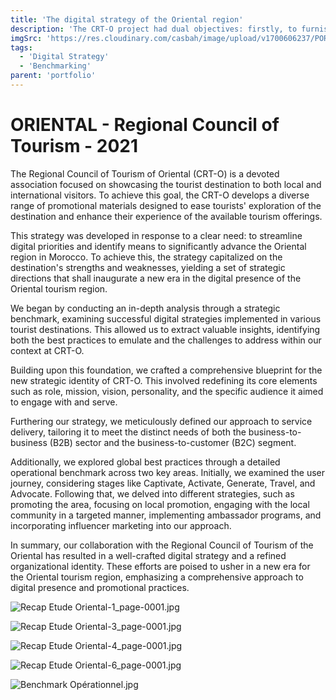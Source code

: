 ```yaml
---
title: 'The digital strategy of the Oriental region'
description: 'The CRT-O project had dual objectives: firstly, to furnish the Oriental region with a roadmap for tourism promotion. Secondly, it aimed to design a suite of monitoring and evaluation tools.'
imgSrc: 'https://res.cloudinary.com/casbah/image/upload/v1700606237/PORTFOLIO/oriental/mux3wlumjpicf2ajafvw.png'
tags:
  - 'Digital Strategy'
  - 'Benchmarking'
parent: 'portfolio'
---
```

# ORIENTAL - Regional Council of Tourism - 2021

The Regional Council of Tourism of Oriental (CRT-O) is a devoted association focused on showcasing the tourist destination to both local and international visitors. To achieve this goal, the CRT-O develops a diverse range of promotional materials designed to ease tourists' exploration of the destination and enhance their experience of the available tourism offerings.

This strategy was developed in response to a clear need: to streamline digital priorities and identify means to significantly advance the Oriental region in Morocco. To achieve this, the strategy capitalized on the destination's strengths and weaknesses, yielding a set of strategic directions that shall inaugurate a new era in the digital presence of the Oriental tourism region.

We began by conducting an in-depth analysis through a strategic benchmark, examining successful digital strategies implemented in various tourist destinations. This allowed us to extract valuable insights, identifying both the best practices to emulate and the challenges to address within our context at CRT-O.

Building upon this foundation, we crafted a comprehensive blueprint for the new strategic identity of CRT-O. This involved redefining its core elements such as role, mission, vision, personality, and the specific audience it aimed to engage with and serve.

Furthering our strategy, we meticulously defined our approach to service delivery, tailoring it to meet the distinct needs of both the business-to-business (B2B) sector and the business-to-customer (B2C) segment.

Additionally, we explored global best practices through a detailed operational benchmark across two key areas. Initially, we examined the user journey, considering stages like Captivate, Activate, Generate, Travel, and Advocate. Following that, we delved into different strategies, such as promoting the area, focusing on local promotion, engaging with the local community in a targeted manner, implementing ambassador programs, and incorporating influencer marketing into our approach.

In summary, our collaboration with the Regional Council of Tourism of the Oriental has resulted in a well-crafted digital strategy and a refined organizational identity. These efforts are poised to usher in a new era for the Oriental tourism region, emphasizing a comprehensive approach to digital presence and promotional practices.

![Recap Etude Oriental-1_page-0001.jpg](https://prod-files-secure.s3.us-west-2.amazonaws.com/5273c88f-f8a0-4066-95f2-b65fef13c11b/c73647f3-888f-4c83-816e-22e7e1afca85/Recap_Etude_Oriental-1_page-0001.jpg)

![Recap Etude Oriental-3_page-0001.jpg](https://prod-files-secure.s3.us-west-2.amazonaws.com/5273c88f-f8a0-4066-95f2-b65fef13c11b/b0b6396f-2cb3-4751-adef-d6bf622aca3a/Recap_Etude_Oriental-3_page-0001.jpg)

![Recap Etude Oriental-4_page-0001.jpg](https://prod-files-secure.s3.us-west-2.amazonaws.com/5273c88f-f8a0-4066-95f2-b65fef13c11b/920854ba-fcb6-45e9-bbd7-4d8e756ea44b/Recap_Etude_Oriental-4_page-0001.jpg)

![Recap Etude Oriental-6_page-0001.jpg](https://prod-files-secure.s3.us-west-2.amazonaws.com/5273c88f-f8a0-4066-95f2-b65fef13c11b/7d97a59c-0e85-4b3a-83c0-3d17962ec433/Recap_Etude_Oriental-6_page-0001.jpg)

![Benchmark Opérationnel.jpg](https://prod-files-secure.s3.us-west-2.amazonaws.com/5273c88f-f8a0-4066-95f2-b65fef13c11b/ad6f8333-4341-435f-90f7-da2654fc7453/Benchmark_Operationnel.jpg)